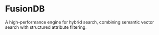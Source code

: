 # FusionDB
A high-performance engine for hybrid search, combining semantic vector search with structured attribute filtering.
